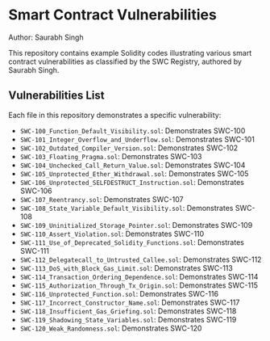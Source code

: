 # Smart Contract Vulnerabilities

Author: Saurabh Singh

This repository contains example Solidity codes illustrating various smart contract vulnerabilities as classified by the SWC Registry, authored by Saurabh Singh.

## Vulnerabilities List

Each file in this repository demonstrates a specific vulnerability:

- `SWC-100_Function_Default_Visibility.sol`: Demonstrates SWC-100
- `SWC-101_Integer_Overflow_and_Underflow.sol`: Demonstrates SWC-101
- `SWC-102_Outdated_Compiler_Version.sol`: Demonstrates SWC-102
- `SWC-103_Floating_Pragma.sol`: Demonstrates SWC-103
- `SWC-104_Unchecked_Call_Return_Value.sol`: Demonstrates SWC-104
- `SWC-105_Unprotected_Ether_Withdrawal.sol`: Demonstrates SWC-105
- `SWC-106_Unprotected_SELFDESTRUCT_Instruction.sol`: Demonstrates SWC-106
- `SWC-107_Reentrancy.sol`: Demonstrates SWC-107
- `SWC-108_State_Variable_Default_Visibility.sol`: Demonstrates SWC-108
- `SWC-109_Uninitialized_Storage_Pointer.sol`: Demonstrates SWC-109
- `SWC-110_Assert_Violation.sol`: Demonstrates SWC-110
- `SWC-111_Use_of_Deprecated_Solidity_Functions.sol`: Demonstrates SWC-111
- `SWC-112_Delegatecall_to_Untrusted_Callee.sol`: Demonstrates SWC-112
- `SWC-113_DoS_with_Block_Gas_Limit.sol`: Demonstrates SWC-113
- `SWC-114_Transaction_Ordering_Dependence.sol`: Demonstrates SWC-114
- `SWC-115_Authorization_Through_Tx_Origin.sol`: Demonstrates SWC-115
- `SWC-116_Unprotected_Function.sol`: Demonstrates SWC-116
- `SWC-117_Incorrect_Constructor_Name.sol`: Demonstrates SWC-117
- `SWC-118_Insufficient_Gas_Griefing.sol`: Demonstrates SWC-118
- `SWC-119_Shadowing_State_Variables.sol`: Demonstrates SWC-119
- `SWC-120_Weak_Randomness.sol`: Demonstrates SWC-120